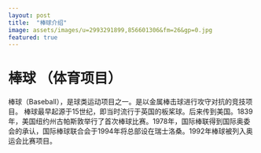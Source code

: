 ```yaml
---
layout: post
title:  "棒球介绍"
image: assets/images/u=2993291899,856601306&fm=26&gp=0.jpg
featured: true
---
```


# 棒球 （体育项目）
  棒球（Baseball），是球类运动项目之一。是以金属棒击球进行攻守对抗的竞技项目。 
棒球最早起源于15世纪，即当时流行于英国的板桨球。后来传到美国。1839年，美国纽约州古帕斯敦举行了首次棒球比赛。1978年，国际棒联得到国际奥委会的承认，国际棒球联合会于1994年将总部设在瑞士洛桑。1992年棒球被列入奥运会比赛项目。
